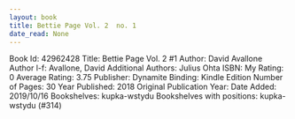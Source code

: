 ```yaml
---
layout: book
title: Bettie Page Vol. 2  no. 1
date_read: None
---
```


Book Id: 42962428
Title: Bettie Page Vol. 2 #1
Author: David Avallone
Author l-f: Avallone, David
Additional Authors: Julius Ohta
ISBN: 
My Rating: 0
Average Rating: 3.75
Publisher: Dynamite
Binding: Kindle Edition
Number of Pages: 30
Year Published: 2018
Original Publication Year: 
Date Added: 2019/10/16
Bookshelves: kupka-wstydu
Bookshelves with positions: kupka-wstydu (#314)

